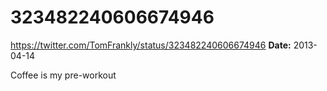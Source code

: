 # 323482240606674946
https://twitter.com/TomFrankly/status/323482240606674946
**Date:** 2013-04-14

Coffee is my pre-workout
